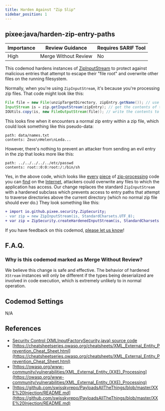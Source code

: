 ```yaml
---
title: Harden Against "Zip Slip"
sidebar_position: 1
---
```



## pixee:java/harden-zip-entry-paths
| Importance | Review Guidance      | Requires SARIF Tool |
|------------|----------------------|---------------------|
 | High       | Merge Without Review | No                  |

This codemod hardens instances of [ZipInputStream](https://docs.oracle.com/en/java/javase/17/docs/api/java.base/java/util/zip/ZipInputStream.html) to protect against malicious entries that attempt to escape their "file root" and overwrite other files on the running filesystem.

Normally, when you're using `ZipInputStream`, it's because you're processing zip files. That code might look like this:

```java
File file = new File(unzipTargetDirectory, zipEntry.getName()); // use file name from zip entry
InputStream is = zip.getInputStream(zipEntry); // get the contents of the zip entry
IOUtils.copy(is, new FileOutputStream(file)); // write the contents to the provided file name
```

This looks fine when it encounters a normal zip entry within a zip file, which could look something like this pseudo-data:
```binary
path: data/names.txt
contents: Zeus\nHelen\nLeda...
```

However, there's nothing to prevent an attacker from sending an evil entry in the zip that looks more like this:
```binary
path: ../../../../../etc/passwd
contents: root::0:0:root:/:/bin/sh
```

Yes, in the above code, which looks like [every](https://stackoverflow.com/a/23870468) [piece](https://stackoverflow.com/a/51285801) of [zip-processing](https://kodejava.org/how-do-i-decompress-a-zip-file-using-zipinputstream/)  code you can [find](https://www.tabnine.com/code/java/classes/java.util.zip.ZipInputStream) on the [Internet](https://www.baeldung.com/java-compress-and-uncompress), attackers could overwrite any files to which the application has access. Our change replaces the standard `ZipInputStream` with a hardened subclass which prevents access to entry paths that attempt to traverse directories above the current directory (which no normal zip file should ever do.) They look something like this:

```diff
+ import io.github.pixee.security.ZipSecurity;
- var zip = new ZipInputStream(is, StandardCharsets.UTF_8);
+ var zip = ZipSecurity.createHardenedInputStream(is, StandardCharsets.UTF_8);
```

If you have feedback on this codemod, [please let us know](mailto:feedback@pixee.ai)!

## F.A.Q. 

### Why is this codemod marked as Merge Without Review?

We believe this change is safe and effective. The behavior of hardened `XStream` instances will only be different if the types being deserialized are involved in code execution, which is extremely unlikely to in normal operation.   

## Codemod Settings

N/A

## References
* [Security Control (XMLInputFactorySecurity.java) source code](https://github.com/pixee/java-security-toolkit/blob/main/src/main/java/io/github/pixee/security/XMLInputFactorySecurity.java)
* [https://cheatsheetseries.owasp.org/cheatsheets/XML_External_Entity_Prevention_Cheat_Sheet.html](https://cheatsheetseries.owasp.org/cheatsheets/XML_External_Entity_Prevention_Cheat_Sheet.html)
* [https://owasp.org/www-community/vulnerabilities/XML_External_Entity_(XXE)_Processing](https://owasp.org/www-community/vulnerabilities/XML_External_Entity_(XXE)_Processing)
* [https://github.com/swisskyrepo/PayloadsAllTheThings/blob/master/XXE%20Injection/README.md](https://github.com/swisskyrepo/PayloadsAllTheThings/blob/master/XXE%20Injection/README.md)